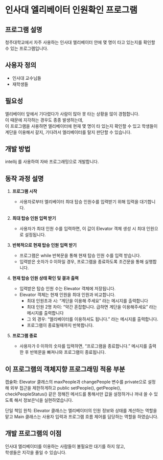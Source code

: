 # 인사대 엘리베이터 인원확인 프로그램

## 프로그램 설명  
청주대학교에서 자주 사용하는 인사대 엘리베이터 안에 몇 명이 타고 있는지를 확인할 수 있는 프로그램입니다.

## 사용자 정의  
- 인사대 교수님들  
- 재학생들  

## 필요성  
엘리베이터 앞에서 기다렸다가 사람이 많아 못 타는 상황을 많이 경험합니다.  
이 때문에 지각하는 경우도 종종 발생하는데,  
이 프로그램을 사용하면 엘리베이터에 현재 몇 명이 타 있는지 확인할 수 있고
학생들이 계단을 이용해서 갈지, 기다려서 엘리베이터를 탈지 판단할 수 있습니다.

## 개발 방법  
intellij 를 사용하여 자바 프로그래밍으로 개발합니다.

## 동작 과정 설명  

1. **프로그램 시작**  
   - 사용자로부터 엘리베이터 최대 탑승 인원수를 입력받기 위해 입력을 대기합니다.

2. **최대 탑승 인원 입력 받기**  
   - 사용자가 최대 인원 수를 입력하면, 이 값이 Elevator 객체 생성 시 최대 인원으로 설정됩니다.  

3. **반복적으로 현재 탑승 인원 입력 받기**  
   - 프로그램은 while 반복문을 통해 현재 탑승 인원 수를 입력 받습니다.  
   - 입력받은 숫자가 0 이하일 경우, 프로그램을 종료하도록 조건문을 통해 실행합니다.

4. **현재 탑승 인원 상태 확인 및 결과 출력**  
   - 입력받은 탑승 인원 수는 Elevator 객체에 저장됩니다.
   - Elevator 객체는 현재 인원을 최대 인원과 비교합니다.
     - 최대 인원초과 시: “계단을 이용해 주세요” 라는 메시지를 출력합니다 
     - 최대 인원 2명 차이: “약간 혼잡합니다. 급하면 계단을 이용해주세요”  라는 메시지를 출력합니다  
     - 그 외 경우: “엘리베이터를 이용하셔도 됩니다.” 라는 메시지를 출력합니다.
     - 프로그램이 종료될때까지 반복합니다.
   
5. **프로그램 종료**  
   - 사용자가 0 이하의 숫자를 입력하면, “프로그램을 종료합니다.” 메시지를 출력한 후 반복문을 빠져나와 프로그램이 종료됩니다.

## 이 프로그램의 객체지향 프로그래밍 적용 부분 
캡슐화: Elevator 클래스의 maxPeople과 changePeople 변수를 private으로 설정해 외부 접근을 제한하게하고 
public setPeople(), getPeople(), checkPeopleStatus() 같은 정해진 메서드를 통해서만 값을 설정하거나 꺼내 쓸 수 있도록 해서 정보은닉을 실현하였습니다.

단일 책임 원칙: Elevator 클래스는 엘리베이터의 인원 정보와 상태를 계산하는 역할을 맡고
Main 클래스는 사용자 입력과 프로그램 흐름 제어를 담당하는 역할을 하였습니다.


## 개발 프로그램의 이점  
인사대 엘리베이터를 이용하는 사람들이 불필요한 대기를 하지 않고,  
학생들은 지각을 줄일 수 있습니다.
